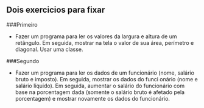 ## Dois exercicios para fixar

###Primeiro

* Fazer um programa para ler os valores da largura e altura 
de um retângulo. Em seguida, mostrar na tela o valor de sua 
área, perímetro e diagonal. Usar uma classe.

###Segundo

* Fazer um programa para ler os dados de um funcionário (nome,
salário bruto e imposto). Em seguida, mostrar os dados do funci
onário (nome e salário líquido). Em seguida, aumentar o salário 
 do funcionário com base na porcentagem dada (somente o salário
bruto é afetado pela porcentagem) e mostrar novamente os dados do
funcionário.
